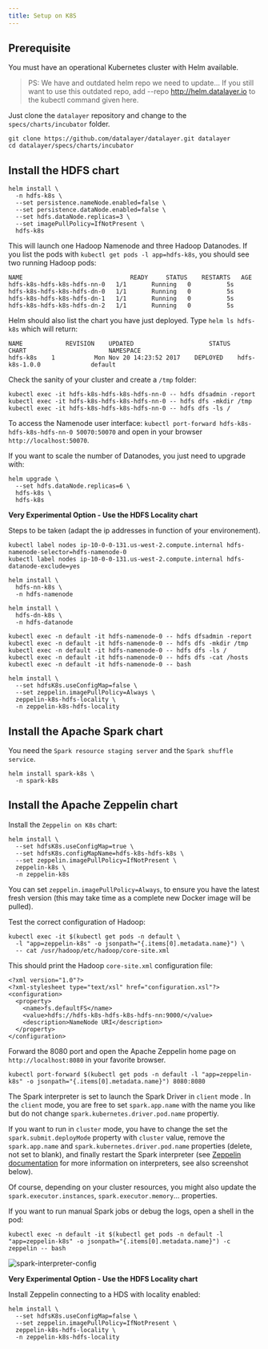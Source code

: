```yaml
---
title: Setup on K8S
---
```


## Prerequisite

You must have an operational Kubernetes cluster with Helm available.

> PS: We have and outdated helm repo we need to update...
> If you still want to use this outdated repo, add --repo http://helm.datalayer.io to the kubectl command given here.

Just clone the `datalayer` repository and change to the `specs/charts/incubator` folder.

```
git clone https://github.com/datalayer/datalayer.git datalayer
cd datalayer/specs/charts/incubator
```

## Install the HDFS chart

```
helm install \
  -n hdfs-k8s \
  --set persistence.nameNode.enabled=false \
  --set persistence.dataNode.enabled=false \
  --set hdfs.dataNode.replicas=3 \
  --set imagePullPolicy=IfNotPresent \
  hdfs-k8s
```

This will launch one Hadoop Namenode and three Hadoop Datanodes. If you list the pods with `kubectl get pods -l app=hdfs-k8s`, you should see two running Hadoop pods:

```
NAME                              READY     STATUS    RESTARTS   AGE
hdfs-k8s-hdfs-k8s-hdfs-nn-0   1/1       Running   0          5s
hdfs-k8s-hdfs-k8s-hdfs-dn-0   1/1       Running   0          5s
hdfs-k8s-hdfs-k8s-hdfs-dn-1   1/1       Running   0          5s
hdfs-k8s-hdfs-k8s-hdfs-dn-2   1/1       Running   0          5s
```

Helm should also list the chart you have just deployed. Type `helm ls hdfs-k8s` which will return:

```
NAME         	REVISION	UPDATED                 	STATUS  	CHART                     	NAMESPACE
hdfs-k8s   	1       	Mon Nov 20 14:23:52 2017	DEPLOYED	hdfs-k8s-1.0.0          	default  
```

Check the sanity of your cluster and create a `/tmp` folder:

```
kubectl exec -it hdfs-k8s-hdfs-k8s-hdfs-nn-0 -- hdfs dfsadmin -report
kubectl exec -it hdfs-k8s-hdfs-k8s-hdfs-nn-0 -- hdfs dfs -mkdir /tmp
kubectl exec -it hdfs-k8s-hdfs-k8s-hdfs-nn-0 -- hdfs dfs -ls /
```

To access the Namenode user interface: `kubectl port-forward hdfs-k8s-hdfs-k8s-hdfs-nn-0 50070:50070` and open in your browser `http://localhost:50070`.

If you want to scale the number of Datanodes, you just need to upgrade with:

```
helm upgrade \
  --set hdfs.dataNode.replicas=6 \
  hdfs-k8s \
  hdfs-k8s
```

**Very Experimental Option - Use the HDFS Locality chart**

Steps to be taken (adapt the ip addresses in function of your environement).

```
kubectl label nodes ip-10-0-0-131.us-west-2.compute.internal hdfs-namenode-selector=hdfs-namenode-0
kubectl label nodes ip-10-0-0-131.us-west-2.compute.internal hdfs-datanode-exclude=yes
```

```
helm install \
  hdfs-nn-k8s \
  -n hdfs-namenode
```

```
helm install \
  hdfs-dn-k8s \
  -n hdfs-datanode
```

```
kubectl exec -n default -it hdfs-namenode-0 -- hdfs dfsadmin -report
kubectl exec -n default -it hdfs-namenode-0 -- hdfs dfs -mkdir /tmp
kubectl exec -n default -it hdfs-namenode-0 -- hdfs dfs -ls /
kubectl exec -n default -it hdfs-namenode-0 -- hdfs dfs -cat /hosts
kubectl exec -n default -it hdfs-namenode-0 -- bash
```

```
helm install \
  --set hdfsK8s.useConfigMap=false \
  --set zeppelin.imagePullPolicy=Always \
  zeppelin-k8s-hdfs-locality \
  -n zeppelin-k8s-hdfs-locality
```

## Install the Apache Spark chart

You need the `Spark resource staging server` and the `Spark shuffle service`.

```
helm install spark-k8s \
  -n spark-k8s
```

## Install the Apache Zeppelin chart

Install the `Zeppelin on K8s` chart:

```
helm install \
  --set hdfsK8s.useConfigMap=true \
  --set hdfsK8s.configMapName=hdfs-k8s-hdfs-k8s \
  --set zeppelin.imagePullPolicy=IfNotPresent \
  zeppelin-k8s \
  -n zeppelin-k8s
```

You can set `zeppelin.imagePullPolicy=Always`, to ensure you have the latest fresh version (this may take time as a complete new Docker image will be pulled).

Test the correct configuration of Hadoop:

```
kubectl exec -it $(kubectl get pods -n default \
  -l "app=zeppelin-k8s" -o jsonpath="{.items[0].metadata.name}") \
  -- cat /usr/hadoop/etc/hadoop/core-site.xml
```

This should print the Hadoop `core-site.xml` configuration file:

```
<?xml version="1.0"?>
<?xml-stylesheet type="text/xsl" href="configuration.xsl"?>
<configuration>
  <property>
    <name>fs.defaultFS</name>
    <value>hdfs://hdfs-k8s-hdfs-k8s-hdfs-nn:9000/</value>
    <description>NameNode URI</description>
  </property>
</configuration>
```

Forward the 8080 port and open the Apache Zeppelin home page on `http://localhost:8080` in your favorite browser.

```
kubectl port-forward $(kubectl get pods -n default -l "app=zeppelin-k8s" -o jsonpath="{.items[0].metadata.name}") 8080:8080
```

The Spark interpreter is set to launch the Spark Driver in `client` mode . In the `client` mode, you are free to set `spark.app.name` with the name you like but do not change `spark.kubernetes.driver.pod.name` propertiy.

If you want to run in `cluster` mode, you have to change the set the `spark.submit.deployMode` property with `cluster` value, remove the `spark.app.name` and `spark.kubernetes.driver.pod.name` properties (delete, not set to blank), and finally restart the Spark interpreter (see [Zeppelin documentation](https://zeppelin.apache.org/docs/latest/manual/interpreters.html) for more information on interpreters, see also screenshot below).

Of course, depending on your cluster resources, you might also update the `spark.executor.instances`, `spark.executor.memory`... properties.

If you want to run manual Spark jobs or debug the logs, open a shell in the pod:

```
kubectl exec -n default -it $(kubectl get pods -n default -l "app=zeppelin-k8s" -o jsonpath="{.items[0].metadata.name}") -c zeppelin -- bash
```

![spark-interpreter-config](/images/docker/spark-interpreter-config.png "spark-interpreter-config")

**Very Experimental Option - Use the HDFS Locality chart**

Install Zeppelin connecting to a HDS with locality enabled:

```
helm install \
  --set hdfsK8s.useConfigMap=false \
  --set zeppelin.imagePullPolicy=IfNotPresent \
  zeppelin-k8s-hdfs-locality \
  -n zeppelin-k8s-hdfs-locality
```
